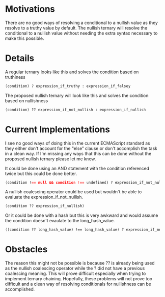 # Motivations
There are no good ways of resolving a conditional to a nullish value as they resolve to a  truthy value by default. The nullish ternary will resolve the conditional to a nullish value without needing the extra syntax necessary to make this possible.

# Details
A regular ternary looks like this and solves the condition based on truthiness
``` markdown
(condition) ? expression_if_truthy : expression_if_falsey
```

The proposed nullish ternary will look like this and solves the condition based on nullishness
``` markdown
(condition) ?? expression_if_not_nullish : expression_if_nullish
```

# Current Implementations
I see no good ways of doing this in the current ECMAScript standard as they either don't account for the "else" clause or don't accomplish the task in a clean way. If I'm missing any ways that this can be done without the proposed nullish ternary please let me know.

It could be done using an AND statement with the condition referenced twice but this could be done better.
``` markdown
(condition !== null && condition !== undefined) ? expression_if_not_nullish : expression_if_nullish
```

A nullish coalescing operator could be used but wouldn't be able to evaluate the expression_if_not_nullish.
``` markdown
(condition ?? expression_if_nullish)
```

Or it could be done with a hash but this is very awkward and would assume the condition doesn't evaulate to the long_hash_value.
``` markdown
((condition ?? long_hash_value) !== long_hash_value) ? expression_if_not_nullish : expression_if_nullish
```

# Obstacles 
The reason this might not be possible is because ?? is already being used as the nullish coalescing operator while the ? did not have a previous coalescing meaning. This will prove difficult especially when trying to implement ternary chaining. Hopefully, these problems will not prove too difficult and a clean way of resolving conditionals for nullishness can be accomplished.

